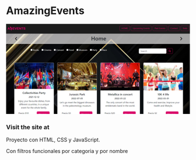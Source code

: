 # AmazingEvents

![](./assets/img/AmazingEvents.png)

### Visit the site at 

Proyecto con HTML, CSS y JavaScript.

Con filtros funcionales por categoria y por nombre
